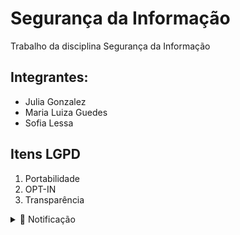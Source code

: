 # Segurança da Informação
Trabalho da disciplina Segurança da Informação

## Integrantes:
* Julia Gonzalez
* Maria Luiza Guedes
* Sofia Lessa
  
## Itens LGPD
1. Portabilidade
2. OPT-IN
3. Transparência


<details>
  <summary> 🔐 Notificação </summary>
  
  ---
  
## 🔐 Notificação

Simula um sistema de detecção de incidentes de segurança. Ele representa uma situação onde, ao ocorrer uma tentativa de invasão, o sistema realiza três ações principais de forma automática:

- 🔔 **Notifica todos os usuários cadastrados via email.**
- 💾 **Gera um backup completo do banco de dados (usuários e incidentes).**
- 🗒️ **Registra o incidente no banco de dados para consulta posterior.**

---

### ✅ Funcionamento 

| Ação | Descrição |
| --- | --- |
| `index.js` | Backend que gerencia usuários, incidentes, logs e backups. |
| `triggerIncident.js` | Simula uma invasão, dispara o incidente, envia notificações e gera backup. |
| **Backup automático** | Gera `backup.json` com dados de usuários e incidentes sempre que há ataque. Por segurança, o backup está incluído no `.gitignore` para **não subir no GitHub**. |
| **Notificação automática por email** | Todos os usuários recebem email sobre o incidente assim que ele ocorre. |

---

### 🚀 Tecnologias utilizadas

- **Node.js** (servidor backend)
- **Express** (API REST)
- **MongoDB + Mongoose** (banco de dados)
- **Nodemailer** (envio de emails de notificação)
- **Axios** (usado no script de simulação da invasão)

### 📁 Estrutura
- [Backend](https://github.com/juliagonzalezmoreira/seguranca-da-informacao/tree/main/backend)	/ API REST em Node.js com MongoDB.
- [Frontend](https://github.com/juliagonzalezmoreira/seguranca-da-informacao/tree/main/frontend)	/ Interface React.
- ```README.md```  Informações do projeto.

---
<details>
<summary> ⚙️ Como rodar o projeto </summary>

### 🔧 1️⃣ Instale as dependências:

```bash
npm install
```

---

### 🔑 2️⃣ Configure o arquivo `.env` com seus dados:

```
MONGO_URI=mongodb://localhost:27017/seu-banco
EMAIL_USER=seuemail@gmail.com
EMAIL_PASS=sua-senha-de-app
```

> ⚠️ Observação: Use uma senha de aplicativo para Gmail ou outro serviço SMTP. 

---

### ▶️ 3️⃣ Inicie o backend:

```bash
node index.js
```

### 💥 Como simular uma invasão

Execute o script:

```bash
node triggerIncident.js
```

</details>

</details>
